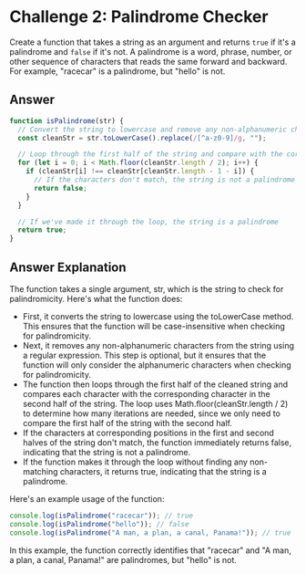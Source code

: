 # Challenge 2: Palindrome Checker

Create a function that takes a string as an argument and returns `true` if it's a palindrome and `false` if it's not. A palindrome is a word, phrase, number, or other sequence of characters that reads the same forward and backward. For example, "racecar" is a palindrome, but "hello" is not.

## Answer

```javascript
function isPalindrome(str) {
  // Convert the string to lowercase and remove any non-alphanumeric characters
  const cleanStr = str.toLowerCase().replace(/[^a-z0-9]/g, "");

  // Loop through the first half of the string and compare with the corresponding character in the second half
  for (let i = 0; i < Math.floor(cleanStr.length / 2); i++) {
    if (cleanStr[i] !== cleanStr[cleanStr.length - 1 - i]) {
      // If the characters don't match, the string is not a palindrome
      return false;
    }
  }

  // If we've made it through the loop, the string is a palindrome
  return true;
}
```

## Answer Explanation

The function takes a single argument, str, which is the string to check for palindromicity. Here's what the function does:

- First, it converts the string to lowercase using the toLowerCase method. This ensures that the function will be case-insensitive when checking for palindromicity.
- Next, it removes any non-alphanumeric characters from the string using a regular expression. This step is optional, but it ensures that the function will only consider the alphanumeric characters when checking for palindromicity.
- The function then loops through the first half of the cleaned string and compares each character with the corresponding character in the second half of the string. The loop uses Math.floor(cleanStr.length / 2) to determine how many iterations are needed, since we only need to compare the first half of the string with the second half.
- If the characters at corresponding positions in the first and second halves of the string don't match, the function immediately returns false, indicating that the string is not a palindrome.
- If the function makes it through the loop without finding any non-matching characters, it returns true, indicating that the string is a palindrome.

Here's an example usage of the function:

```javascript
console.log(isPalindrome("racecar")); // true
console.log(isPalindrome("hello")); // false
console.log(isPalindrome("A man, a plan, a canal, Panama!")); // true
```

In this example, the function correctly identifies that "racecar" and "A man, a plan, a canal, Panama!" are palindromes, but "hello" is not.
